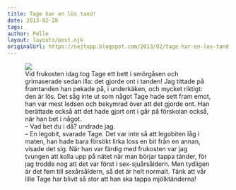```yaml
---
title: Tage har en lös tand!
date: 2013-02-28
tags: 	
author: Pelle
layout: layouts/post.njk
originalUrl: https://nejtupp.blogspot.com/2013/02/tage-har-en-los-tand.html
---
```




<figure>
	<img src="../../../../img/Tages+tand+a%CC%88r+lo%CC%88s-PERK1656.jpg"></div><div>Vid frukosten idag tog Tage ett bett i smörgåsen och grimaserade sedan illa: det gjorde ont i tanden! Jag tittade på framtanden han pekade på, i underkäken, och mycket riktigt: den är lös. Det såg inte ut som något Tage hade sett fram emot, han var mest ledsen och bekymrad över att det gjorde ont. Han berättade också att det hade gjort ont i går på förskolan också, när han bet i något. <div><div>– Vad bet du i då? undrade jag.</div><div>– En legobit, svarade Tage. Det var inte så att legobiten låg i maten, han hade bara försökt lirka loss en bit från en annan, visade det sig. När han var färdig med frukosten var jag tvungen att kolla upp på nätet när man börjar tappa tänder, för jag trodde nog att det var först i sex-sjuårsåldern. Men tydligen är det fem till sexårsåldern, så det är helt normalt. Tänk att vår lille Tage har blivit så stor att han ska tappa mjölktänderna! 
